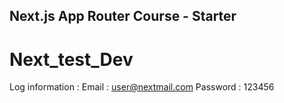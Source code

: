 ## Next.js App Router Course - Starter
# Next_test_Dev
Log information : 
  Email : user@nextmail.com
  Password : 123456
